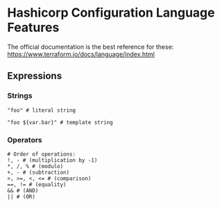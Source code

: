 # Hashicorp Configuration Language Features
The official documentation is the best reference for these: https://www.terraform.io/docs/language/index.html

## Expressions
### Strings

    "foo" # literal string
    
    "foo ${var.bar}" # template string

### Operators

    # Order of operations: 
    !, - # (multiplication by -1)
    *, /, % # (modulo)
    +, - # (subtraction)
    >, >=, <, <= # (comparison)
    ==, != # (equality)
    && # (AND)
    || # (OR)

